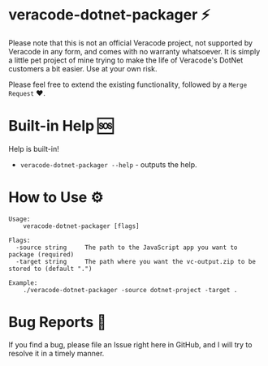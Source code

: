 # veracode-dotnet-packager ⚡

Please note that this is not an official Veracode project, not supported by Veracode in any form, and comes with no warranty whatsoever. It is simply a little pet project of mine trying to make the life of Veracode's DotNet customers a bit easier. Use at your own risk.

Please feel free to extend the existing functionality, followed by a `Merge Request` ❤️.

# Built-in Help 🆘

Help is built-in!

- `veracode-dotnet-packager --help` - outputs the help.

# How to Use ⚙

```text
Usage:
    veracode-dotnet-packager [flags]

Flags:
  -source string     The path to the JavaScript app you want to package (required)
  -target string     The path where you want the vc-output.zip to be stored to (default ".")

Example:
    ./veracode-dotnet-packager -source dotnet-project -target . 
```

# Bug Reports 🐞

If you find a bug, please file an Issue right here in GitHub, and I will try to resolve it in a timely manner.